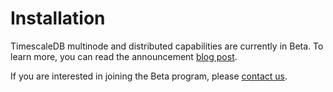 # Installation

TimescaleDB multinode and distributed capabilities are currently in Beta. To learn more,
you can read the announcement [blog post][blog-post].

If you are interested in joining the Beta program, please [contact us][contact].

[blog-post]: https://blog.timescale.com/blog/building-a-distributed-time-series-database-on-postgresql/
[contact]: https://www.timescale.com/contact
